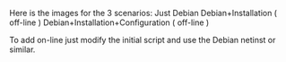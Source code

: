 Here is the images for the 3 scenarios:
Just Debian
Debian+Installation ( off-line )
Debian+Installation+Configuration ( off-line )

To add on-line just modify the initial script and use the Debian netinst or similar.
